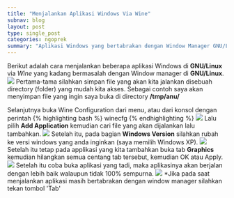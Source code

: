 ```yaml
---
title: "Menjalankan Aplikasi Windows Via Wine"
subnav: blog
layout: post
type: single_post
categories: ngoprek
summary: "Aplikasi Windows yang bertabrakan dengan Window Manager GNU/Linux"
---
```


Berikut adalah cara menjalankan beberapa aplikasi Windows di **GNU/Linux** via *Wine* yang kadang bermasalah dengan Window manager di **GNU/Linux**.
![](https://farm9.staticflickr.com/8601/16243261411_a5bb1bb778_z_d.jpg)
Pertama-tama silahkan simpan file yang akan kita jalankan disebuah directory (folder) yang mudah kita akses. Sebagai contoh saya akan menyimpan file yang ingin saya buka di directory **/tmp/anu/**

Selanjutnya buka Wine Configuration dari menu, atau dari konsol dengan perintah
{% highlighting bash %}
winecfg
{% endhighlighting %}
![](https://farm8.staticflickr.com/7473/16243242751_7287f96b5e_o_d.png)
Lalu pilih **Add Application** kemudian cari file yang akan dijalankan lalu tambahkan.
![](https://farm8.staticflickr.com/7536/16057563108_68aeb0c5e6_z_d.jpg)
Setelah itu, pada bagian **Windows Version** silahkan rubah ke versi windows yang anda inginkan (saya memilih Windows XP).
![](https://farm9.staticflickr.com/8609/16058969349_7cab4fa55b_z_d.jpg)
Setelah itu tetap pada applikasi yang kita tambahkan buka tab **Graphics** kemudian hilangkan semua centang tab tersebut, kemudian OK atau Apply.
![](https://farm9.staticflickr.com/8673/16245107385_bac6c2d04d_o_d.png)
Setelah itu coba buka aplikasi yang tadi, maka aplikasinya akan berjalan dengan lebih baik walaupun tidak 100% sempurna.
![](https://farm8.staticflickr.com/7529/16057715930_265144bdd3_z_d.jpg)
*Jika pada saat menjalankan aplikasi masih bertabrakan dengan window manager silahkan tekan tombol 'Tab'